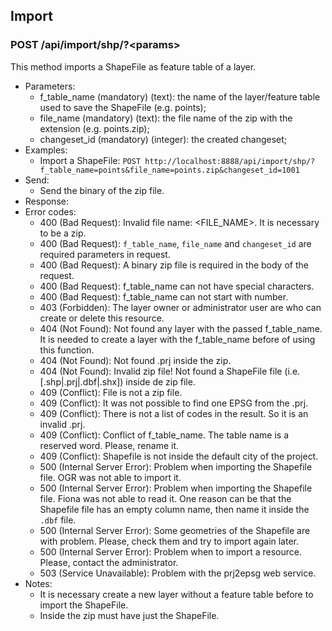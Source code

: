 ## Import


### POST /api/import/shp/?\<params>

This method imports a ShapeFile as feature table of a layer.
- Parameters:
    - f_table_name (mandatory) (text): the name of the layer/feature table used to save the ShapeFile (e.g. points);
    - file_name (mandatory) (text): the file name of the zip with the extension (e.g. points.zip);
    - changeset_id (mandatory) (integer): the created changeset;
- Examples:
    - Import a ShapeFile: ```POST http://localhost:8888/api/import/shp/?f_table_name=points&file_name=points.zip&changeset_id=1001```
- Send:
    - Send the binary of the zip file.
- Response:
- Error codes:
    - 400 (Bad Request): Invalid file name: \<FILE_NAME\>. It is necessary to be a zip.
    - 400 (Bad Request): `f_table_name`, `file_name` and `changeset_id` are required parameters in request.
    - 400 (Bad Request): A binary zip file is required in the body of the request.
    - 400 (Bad Request): f_table_name can not have special characters.
    - 400 (Bad Request): f_table_name can not start with number.
    - 403 (Forbidden): The layer owner or administrator user are who can create or delete this resource.
    - 404 (Not Found): Not found any layer with the passed f_table_name. It is needed to create a layer with the f_table_name before of using this function.
    - 404 (Not Found): Not found .prj inside the zip.
    - 404 (Not Found): Invalid zip file! Not found a ShapeFile file (i.e. [.shp|.prj|.dbf|.shx]) inside de zip file.
    - 409 (Conflict): File is not a zip file.
    - 409 (Conflict): It was not possible to find one EPSG from the .prj.
    - 409 (Conflict): There is not a list of codes in the result. So it is an invalid .prj.
    - 409 (Conflict): Conflict of f_table_name. The table name is a reserved word. Please, rename it.
    - 409 (Conflict): Shapefile is not inside the default city of the project.
    - 500 (Internal Server Error): Problem when importing the Shapefile file. OGR was not able to import it.
    - 500 (Internal Server Error): Problem when importing the Shapefile file. Fiona was not able to read it. One reason can be that the Shapefile file has an empty column name, then name it inside the `.dbf` file.
    - 500 (Internal Server Error): Some geometries of the Shapefile are with problem. Please, check them and try to import again later.
    - 500 (Internal Server Error): Problem when to import a resource. Please, contact the administrator.
    - 503 (Service Unavailable): Problem with the prj2epsg web service.
- Notes:
    - It is necessary create a new layer without a feature table before to import the ShapeFile.
    - Inside the zip must have just the ShapeFile.
